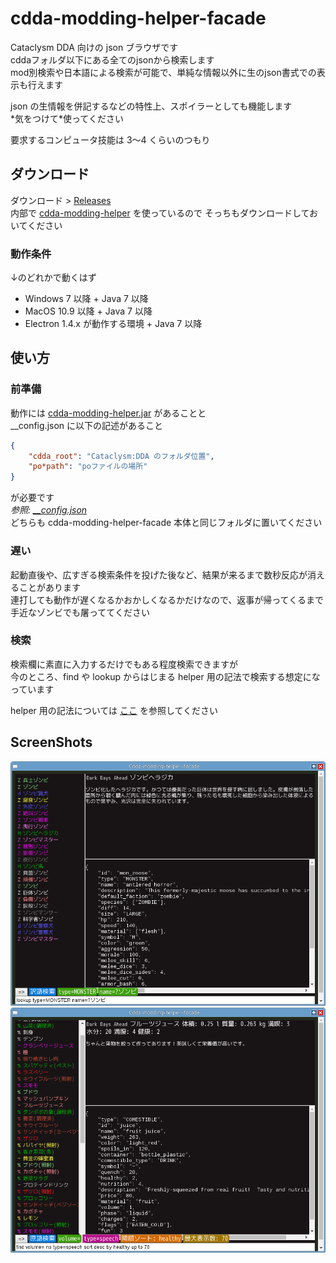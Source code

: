 
# cdda-modding-helper-facade  
Cataclysm DDA 向けの json ブラウザです  
cddaフォルダ以下にある全てのjsonから検索します  
mod別検索や日本語による検索が可能で、単純な情報以外に生のjson書式での表示も行えます  

json の生情報を併記するなどの特性上、スポイラーとしても機能します  
\*気をつけて\*使ってください   

要求するコンピュータ技能は 3〜4 くらいのつもり  

## ダウンロード
ダウンロード > [Releases](https://github.com/YueKaburagi/cdda-modding-helper-facade/releases)  
内部で [cdda-modding-helper](https://github.com/YueKaburagi/cdda-modding-helper) を使っているので
そっちもダウンロードしておいてください   

### 動作条件
↓のどれかで動くはず   
- Windows 7 以降 + Java 7 以降  
- MacOS 10.9 以降 + Java 7 以降  
- Electron 1.4.x が動作する環境 + Java 7 以降  

## 使い方
### 前準備
動作には
[cdda-modding-helper.jar](https://github.com/YueKaburagi/cdda-modding-helper)
があることと  
\_\_config.json に以下の記述があること  
```json
{
    "cdda_root": "Cataclysm:DDA のフォルダ位置",
    "po*path": "poファイルの場所"
}
```
が必要です   
*参照: [\_\_config.json](https://github.com/YueKaburagi/cdda-modding-helper/wiki/__config.json)*   
どちらも cdda-modding-helper-facade 本体と同じフォルダに置いてください  

### 遅い
起動直後や、広すぎる検索条件を投げた後など、結果が来るまで数秒反応が消えることがあります  
連打しても動作が遅くなるかおかしくなるかだけなので、返事が帰ってくるまで手近なゾンビでも屠っててください  

### 検索
検索欄に素直に入力するだけでもある程度検索できますが   
今のところ、find や lookup からはじまる helper 用の記法で検索する想定になっています   

helper 用の記法については
[ここ](https://github.com/YueKaburagi/cdda-modding-helper/wiki/Browser)
を参照してください


## ScreenShots
![ss1](screenshot/v0.1.0-prototype/ss1.png)
![ss2](screenshot/v0.1.0-prototype/ss2.png)
